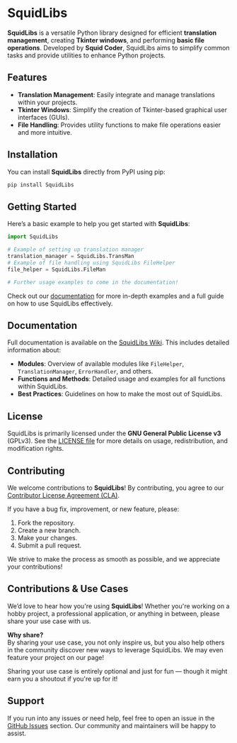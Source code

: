 # SquidLibs

**SquidLibs** is a versatile Python library designed for efficient **translation management**, creating **Tkinter windows**, and performing **basic file operations**. Developed by **Squid Coder**, SquidLibs aims to simplify common tasks and provide utilities to enhance Python projects.

## Features

- **Translation Management**: Easily integrate and manage translations within your projects.
- **Tkinter Windows**: Simplify the creation of Tkinter-based graphical user interfaces (GUIs).
- **File Handling**: Provides utility functions to make file operations easier and more intuitive.

## Installation

You can install **SquidLibs** directly from PyPI using pip:

```bash
pip install SquidLibs
```

## Getting Started

Here’s a basic example to help you get started with **SquidLibs**:

```python
import SquidLibs

# Example of setting up translation manager
translation_manager = SquidLibs.TransMan
# Example of file handling using SquidLibs FileHelper
file_helper = SquidLibs.FileMan

# Further usage examples to come in the documentation!
```

Check out our [documentation](https://github.com/realSquidCoder/SquidLibs/wiki) for more in-depth examples and a full guide on how to use SquidLibs effectively.

## Documentation

Full documentation is available on the [SquidLibs Wiki](https://github.com/realSquidCoder/SquidLibs/wiki). This includes detailed information about:

- **Modules**: Overview of available modules like `FileHelper`, `TranslationManager`, `ErrorHandler`, and others.
- **Functions and Methods**: Detailed usage and examples for all functions within SquidLibs.
- **Best Practices**: Guidelines on how to make the most out of SquidLibs.

## License

SquidLibs is primarily licensed under the **GNU General Public License v3** (GPLv3). See the [LICENSE file](https://github.com/realSquidCoder/SquidLibs/blob/main/LICENSE) for more details on usage, redistribution, and modification rights.

## Contributing

We welcome contributions to **SquidLibs**! By contributing, you agree to our [Contributor License Agreement (CLA)](https://gist.github.com/realSquidCoder/001d52b991e7750ea4200aaffd6f9669).

If you have a bug fix, improvement, or new feature, please:

1. Fork the repository.
2. Create a new branch.
3. Make your changes.
4. Submit a pull request.

We strive to make the process as smooth as possible, and we appreciate your contributions!

## Contributions & Use Cases

We’d love to hear how you're using **SquidLibs**! Whether you're working on a hobby project, a professional application, or anything in between, please share your use case with us.

**Why share?**  
By sharing your use case, you not only inspire us, but you also help others in the community discover new ways to leverage SquidLibs. We may even feature your project on our page!

Sharing your use case is entirely optional and just for fun — though it might earn you a shoutout if you're up for it!

## Support

If you run into any issues or need help, feel free to open an issue in the [GitHub Issues](https://github.com/realSquidCoder/SquidLibs/issues) section. Our community and maintainers will be happy to assist.
